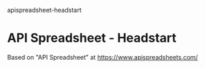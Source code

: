 apispreadsheet-headstart
# API Spreadsheet - Headstart

Based on "API Spreadsheet" at https://www.apispreadsheets.com/

